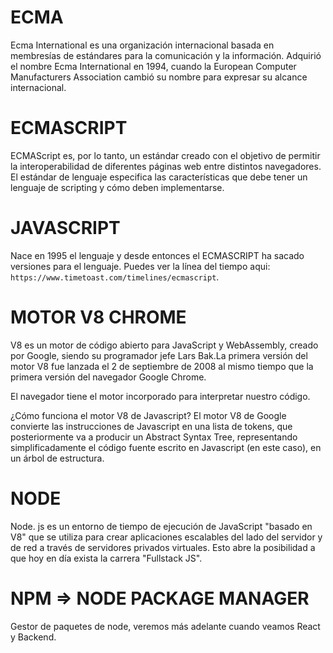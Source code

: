 # ECMA

Ecma International es una organización internacional basada en membresías de estándares para la comunicación y la información. Adquirió el nombre Ecma International en 1994, cuando la European Computer Manufacturers Association cambió su nombre para expresar su alcance internacional.

# ECMASCRIPT

ECMAScript es, por lo tanto, un estándar creado con el objetivo de permitir la interoperabilidad de diferentes páginas web entre distintos navegadores. El estándar de lenguaje especifica las características que debe tener un lenguaje de scripting y cómo deben implementarse.

# JAVASCRIPT

Nace en 1995 el lenguaje y desde entonces el ECMASCRIPT ha sacado versiones para el lenguaje.
Puedes ver la línea del tiempo aqui: `https://www.timetoast.com/timelines/ecmascript`.

# MOTOR V8 CHROME
V8 es un motor de código abierto para JavaScript y WebAssembly, creado por Google, siendo su programador jefe Lars Bak.​La primera versión del motor V8 fue lanzada el 2 de septiembre de 2008 al mismo tiempo que la primera versión del navegador Google Chrome.

El navegador tiene el motor incorporado para interpretar nuestro código.

¿Cómo funciona el motor V8 de Javascript?
El motor V8 de Google convierte las instrucciones de Javascript en una lista de tokens, que posteriormente va a producir un Abstract Syntax Tree, representando simplificadamente el código fuente escrito en Javascript (en este caso), en un árbol de estructura.

# NODE
Node. js es un entorno de tiempo de ejecución de JavaScript "basado en V8" que se utiliza para crear aplicaciones escalables del lado del servidor y de red a través de servidores privados virtuales.
Esto abre la posibilidad a que hoy en día exista la carrera "Fullstack JS".

# NPM => NODE PACKAGE MANAGER
Gestor de paquetes de node, veremos más adelante cuando veamos React y Backend.


